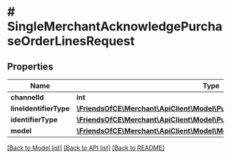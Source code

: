 # # SingleMerchantAcknowledgePurchaseOrderLinesRequest

## Properties

Name | Type | Description | Notes
------------ | ------------- | ------------- | -------------
**channelId** | **int** |  | [optional]
**lineIdentifierType** | [**\FriendsOfCE\Merchant\ApiClient\Model\PurchaseOrderLineIdentifierType**](PurchaseOrderLineIdentifierType.md) |  | [optional]
**identifierType** | [**\FriendsOfCE\Merchant\ApiClient\Model\PurchaseOrderIdentifierType**](PurchaseOrderIdentifierType.md) |  | [optional]
**model** | [**\FriendsOfCE\Merchant\ApiClient\Model\MerchantAcknowledgePurchaseOrder**](MerchantAcknowledgePurchaseOrder.md) |  | [optional]

[[Back to Model list]](../../README.md#models) [[Back to API list]](../../README.md#endpoints) [[Back to README]](../../README.md)
